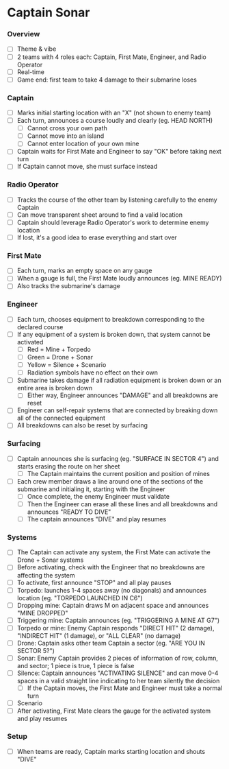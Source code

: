 # Captain Sonar

### Overview

- [ ] Theme & vibe
- [ ] 2 teams with 4 roles each: Captain, First Mate, Engineer, and Radio Operator
- [ ] Real-time
- [ ] Game end: first team to take 4 damage to their submarine loses

### Captain

- [ ] Marks initial starting location with an "X" (not shown to enemy team)
- [ ] Each turn, announces a course loudly and clearly (eg. HEAD NORTH)
  - [ ] Cannot cross your own path
  - [ ] Cannot move into an island
  - [ ] Cannot enter location of your own mine
- [ ] Captain waits for First Mate and Engineer to say "OK" before taking next turn
- [ ] If Captain cannot move, she must surface instead

### Radio Operator

- [ ] Tracks the course of the other team by listening carefully to the enemy Captain
- [ ] Can move transparent sheet around to find a valid location
- [ ] Captain should leverage Radio Operator's work to determine enemy location
- [ ] If lost, it's a good idea to erase everything and start over

### First Mate

- [ ] Each turn, marks an empty space on any gauge
- [ ] When a gauge is full, the First Mate loudly announces (eg. MINE READY)
- [ ] Also tracks the submarine's damage

### Engineer

- [ ] Each turn, chooses equipment to breakdown corresponding to the declared course
- [ ] If any equipment of a system is broken down, that system cannot be activated
  - [ ] Red = Mine + Torpedo
  - [ ] Green = Drone + Sonar
  - [ ] Yellow = Silence + Scenario
  - [ ] Radiation symbols have no effect on their own
- [ ] Submarine takes damage if all radiation equipment is broken down or an entire area is broken down
  - [ ] Either way, Engineer announces "DAMAGE" and all breakdowns are reset
- [ ] Engineer can self-repair systems that are connected by breaking down all of the connected equipment
- [ ] All breakdowns can also be reset by surfacing

### Surfacing

- [ ] Captain announces she is surfacing (eg. "SURFACE IN SECTOR 4") and starts erasing the route on her sheet
  - [ ] The Captain maintains the current position and position of mines
- [ ] Each crew member draws a line around one of the sections of the submarine and initialing it, starting with the Engineer
  - [ ] Once complete, the enemy Engineer must validate
  - [ ] Then the Engineer can erase all these lines and all breakdowns and announces "READY TO DIVE"
  - [ ] The captain announces "DIVE" and play resumes

### Systems

- [ ] The Captain can activate any system, the First Mate can activate the Drone + Sonar systems
- [ ] Before activating, check with the Engineer that no breakdowns are affecting the system
- [ ] To activate, first announce "STOP" and all play pauses
- [ ] Torpedo: launches 1-4 spaces away (no diagonals) and announces location (eg. "TORPEDO LAUNCHED IN C6")
- [ ] Dropping mine: Captain draws M on adjacent space and announces "MINE DROPPED"
- [ ] Triggering mine: Captain announces (eg. "TRIGGERING A MINE AT G7")
- [ ] Torpedo or mine: Enemy Captain responds "DIRECT HIT" (2 damage), "INDIRECT HIT" (1 damage), or "ALL CLEAR" (no damage)
- [ ] Drone: Captain asks other team Captain a sector (eg. "ARE YOU IN SECTOR 5?")
- [ ] Sonar: Enemy Captain provides 2 pieces of information of row, column, and sector; 1 piece is true, 1 piece is false
- [ ] Silence: Captain announces "ACTIVATING SILENCE" and can move 0-4 spaces in a valid straight line indicating to her team silently the decision
  - [ ] If the Captain moves, the First Mate and Engineer must take a normal turn
- [ ] Scenario
- [ ] After activating, First Mate clears the gauge for the activated system and play resumes

### Setup

- [ ] When teams are ready, Captain marks starting location and shouts "DIVE"
